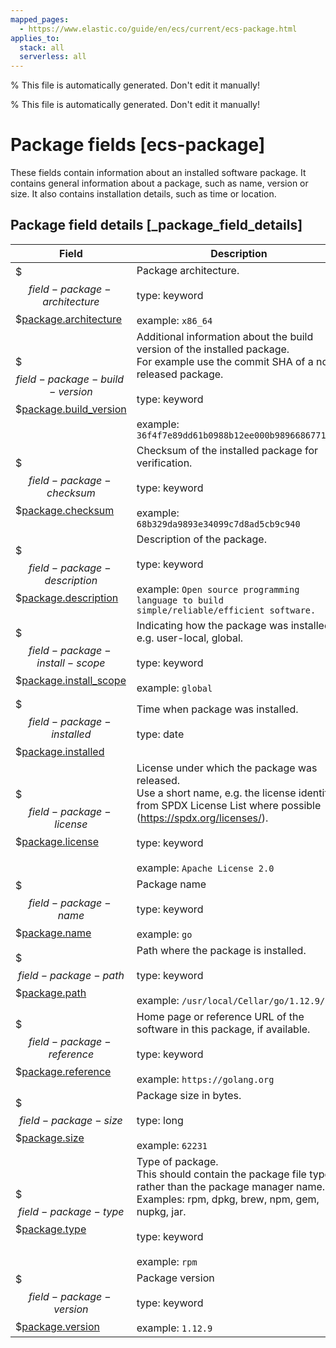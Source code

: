 ```yaml
---
mapped_pages:
  - https://www.elastic.co/guide/en/ecs/current/ecs-package.html
applies_to:
  stack: all
  serverless: all
---
```

% This file is automatically generated. Don't edit it manually!

% This file is automatically generated. Don't edit it manually!

# Package fields [ecs-package]

These fields contain information about an installed software package. It contains general information about a package, such as name, version or size. It also contains installation details, such as time or location.

## Package field details [_package_field_details]

| Field | Description | Level |
| --- | --- | --- |
| $$$field-package-architecture$$$[package.architecture](#field-package-architecture) |Package architecture.<br><br>type: keyword<br><br>example: `x86_64`<br>| extended |
| $$$field-package-build-version$$$[package.build_version](#field-package-build-version) |Additional information about the build version of the installed package.<br>For example use the commit SHA of a non-released package.<br><br>type: keyword<br><br>example: `36f4f7e89dd61b0988b12ee000b98966867710cd`<br>| extended |
| $$$field-package-checksum$$$[package.checksum](#field-package-checksum) |Checksum of the installed package for verification.<br><br>type: keyword<br><br>example: `68b329da9893e34099c7d8ad5cb9c940`<br>| extended |
| $$$field-package-description$$$[package.description](#field-package-description) |Description of the package.<br><br>type: keyword<br><br>example: `Open source programming language to build simple/reliable/efficient software.`<br>| extended |
| $$$field-package-install-scope$$$[package.install_scope](#field-package-install-scope) |Indicating how the package was installed, e.g. user-local, global.<br><br>type: keyword<br><br>example: `global`<br>| extended |
| $$$field-package-installed$$$[package.installed](#field-package-installed) |Time when package was installed.<br><br>type: date<br><br>| extended |
| $$$field-package-license$$$[package.license](#field-package-license) |License under which the package was released.<br>Use a short name, e.g. the license identifier from SPDX License List where possible (https://spdx.org/licenses/).<br><br>type: keyword<br><br>example: `Apache License 2.0`<br>| extended |
| $$$field-package-name$$$[package.name](#field-package-name) |Package name<br><br>type: keyword<br><br>example: `go`<br>| extended |
| $$$field-package-path$$$[package.path](#field-package-path) |Path where the package is installed.<br><br>type: keyword<br><br>example: `/usr/local/Cellar/go/1.12.9/`<br>| extended |
| $$$field-package-reference$$$[package.reference](#field-package-reference) |Home page or reference URL of the software in this package, if available.<br><br>type: keyword<br><br>example: `https://golang.org`<br>| extended |
| $$$field-package-size$$$[package.size](#field-package-size) |Package size in bytes.<br><br>type: long<br><br>example: `62231`<br>| extended |
| $$$field-package-type$$$[package.type](#field-package-type) |Type of package.<br>This should contain the package file type, rather than the package manager name. Examples: rpm, dpkg, brew, npm, gem, nupkg, jar.<br><br>type: keyword<br><br>example: `rpm`<br>| extended |
| $$$field-package-version$$$[package.version](#field-package-version) |Package version<br><br>type: keyword<br><br>example: `1.12.9`<br>| extended |


